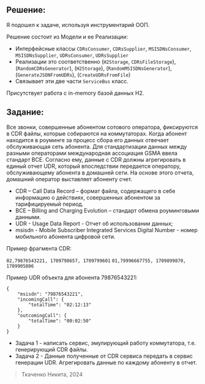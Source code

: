 ## Решение:

Я подошел к задаче, используя инструментарий ООП.

Решение состоит из Модели и ее Реализации:
- Интерфейсные классы `CDRsConsumer`, `CDRsSupplier`, `MSISDNsConsumer`, `MSISDNsSupplier`, `UDRsConsumer`, `UDRsSupplier`
- Реализации это соответственно (`H2Storage`, `CDRsFileStorage`), (`RandomCDRsGenerator`), (`H2Storage`), (`RandomMSISDNsGenerator`), (`GenerateJSONFromUDRs`), (`CreateUDRsFromFile`)
- Связывает эти две части `ServiceBus` класс. 

Присутствует работа с in-memory базой данных H2.

## Задание:

Все звонки, совершенные абонентом сотового оператора, фиксируются в CDR файлы, которые собираются на коммутаторах.
Когда абонент находится в роуминге за процесс сбора его данных отвечает обслуживающая сеть абонента.
Для стандартизации данных между разными операторами международная ассоциация GSMA ввела стандарт BCE.
Согласно ему, данные с CDR должны агрегировать в единый отчет UDR, который впоследствии передается оператору, обслуживающему абонента в домашней сети.
На основе этого отчета, домашний оператор выставляет абоненту счет.

- CDR – Call Data Record – формат файла, содержащего в себе информацию о действиях, совершенных абонентом за тарифицируемый период.
- BCE – Billing and Charging Evolution – стандарт обмена роуминговыми данными.
- UDR - Usage Data Report - Отчет об использовании данных;
- msisdn  - Mobile Subscriber Integrated Services Digital Number - номер мобильного абонента цифровой сети.


Пример фрагмента CDR:

```02,79876543221, 1709798657, 1709799601```
```01,79996667755, 1709899870, 1709905806```
 
Пример UDR объекта для абонента 79876543221:
```
{
    "msisdn": "79876543221",
    "incomingCall": {
        "totalTime": "02:12:13"
    },
    "outcomingCall": {
        "totalTime": "00:02:50"
    }
}
```
 
- Задача 1 - написать сервис, эмулирующий работу коммутатора, т.е. генерирующий CDR файлы.
- Задача 2 - Данные полученные от CDR сервиса передать в сервис генерации UDR. Агрегировать данные по каждому абоненту в отчет.

> Ткаченко Никита, 2024